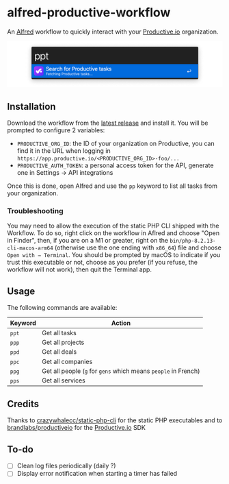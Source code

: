 # alfred-productive-workflow

An [Alfred](https://alfred.app/) workflow to quickly interact with your [Productive.io](https://productive.io) organization.

![Screenshot of the workflow running in Alfred](/assets/screenshot-tasks.png)

## Installation

Download the workflow from the [latest release](https://github.com/studiometa/alfred-productive-workflow/releases/) and install it. You will be prompted to configure 2 variables:

- `PRODUCTIVE_ORG_ID`: the ID of your organization on Productive, you can find it in the URL when logging in `https://app.productive.io/<PRODUCTIVE_ORG_ID>-foo/...`
- `PRODUCTIVE_AUTH_TOKEN`: a personal access token for the API, generate one in Settings → API integrations

Once this is done, open Alfred and use the `pp` keyword to list all tasks from your organization.

### Troubleshooting

You may need to allow the execution of the static PHP CLI shipped with the Workflow. To do so, right click on the workflow in Aflred and choose "Open in Finder", then, if you are on a M1 or greater, right on the `bin/php-8.2.13-cli-macos-arm64` (otherwise use the one ending with `x86_64`) file and choose `Open with → Terminal`. You should be prompted by macOS to indicate if you trust this executable or not, choose as you prefer (if you refuse, the workflow will not work), then quit the Terminal app.

## Usage

The following commands are available:

| Keyword | Action |
|-|-|
| `ppt` | Get all tasks |
| `ppp` | Get all projects |
| `ppd` | Get all deals |
| `ppc` | Get all companies |
| `ppg` | Get all people (`g` for `gens` which means `people` in French) |
| `pps` | Get all services |

## Credits

Thanks to [crazywhalecc/static-php-cli](https://github.com/crazywhalecc/static-php-cli) for the static PHP executables and to [brandlabs/productiveio](https://github.com/brandlabs/productiveio) for the [Productive.io](https://productive.io) SDK

## To-do

- [ ] Clean log files periodically (daily ?)
- [ ] Display error notification when starting a timer has failed
